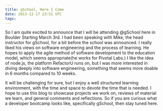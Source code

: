 ```yaml
---
title: gSchool, Here I Come
date: 2013-12-17 23:51 UTC
tags:
---
```


So I am quite excited to announce that I will be attending @gSchool here in Boulder Starting March 3rd. I had been speaking with Mike, the head instructor for gSchool, for a bit before the school was announced. I really liked his views on software engineering and the process of learning. He hopes to apply the agile method of software development to the education model, which seems appropriate(he works for Pivotal Labs.) I like the idea of node.js, the platform RefactorU runs on, but I was more interested in  diving deeply into software engineering, something that seems more doable in 6 months compared to 10 weeks.

It will be challenging for sure, but I enjoy a well structured learning environment, with the time and space to devote the time that is needed. I hope to use this blog to showcase projects we work on, reviews of material we learn, and general comments and reflections. So if you are curious what a developer bootcamp looks like, specifically gSchool, then stay tuned here.
